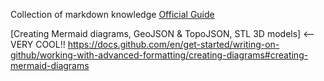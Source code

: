 Collection of markdown knowledge
[Official Guide](https://docs.github.com/en/get-started/writing-on-github/getting-started-with-writing-and-formatting-on-github/basic-writing-and-formatting-syntax)

[Creating Mermaid diagrams, GeoJSON & TopoJSON, STL 3D models] <-- VERY COOL!!
https://docs.github.com/en/get-started/writing-on-github/working-with-advanced-formatting/creating-diagrams#creating-mermaid-diagrams
